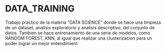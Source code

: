 # DATA_TRAINING
Trabajo practico de la materia "DATA SCIENCE" donde se hace una limpieza de un dataset, analisis exploratorio y analisis descriptivo, del conjunto de datos.
Tambien se hace entrenamiento de una serie de modelos, como RANDOM FOREST, KNN, al igual que realizar una clusterizacion para un poder lograr un mejor entendimient

